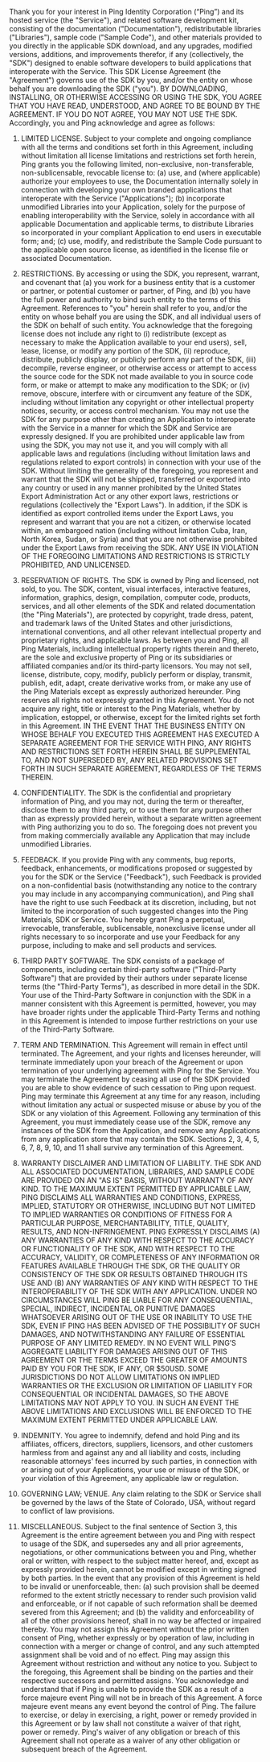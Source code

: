 Thank you for your interest in Ping Identity Corporation (“Ping”) and its hosted service (the "Service"), and related software development kit, consisting of the documentation ("Documentation"), redistributable libraries ("Libraries"), sample code ("Sample Code"), and other materials provided to you directly in the applicable SDK download, and any upgrades, modified versions, additions, and improvements therefor, if any (collectively, the "SDK") designed to enable software developers to build applications that interoperate with the Service. 
This SDK License Agreement (the "Agreement") governs use of the SDK by you, and/or the entity on whose behalf you are downloading the SDK ("you"). BY DOWNLOADING, INSTALLING, OR OTHERWISE ACCESSING OR USING THE SDK, YOU AGREE THAT YOU HAVE READ, UNDERSTOOD, AND AGREE TO BE BOUND BY THE AGREEMENT. IF YOU DO NOT AGREE, YOU MAY NOT USE THE SDK. Accordingly, you and Ping acknowledge and agree as follows:

1. LIMITED LICENSE. Subject to your complete and ongoing compliance with all the terms and conditions set forth in this Agreement, including without limitation all license limitations and restrictions set forth herein, Ping grants you the following limited, non-exclusive, non-transferable, non-sublicensable, revocable license to: (a) use, and (where applicable) authorize your employees to use, the Documentation internally solely in connection with developing your own branded applications that interoperate with the Service ("Applications"); (b) incorporate unmodified Libraries into your Application, solely for the purpose of enabling interoperability with the Service, solely in accordance with all applicable Documentation and applicable terms, to distribute Libraries so incorporated in your compliant Application to end users in executable form; and; (c) use, modify, and redistribute the Sample Code pursuant to the applicable open source license, as identified in the license file or associated Documentation.

2. RESTRICTIONS. By accessing or using the SDK, you represent, warrant, and covenant that (a) you work for a business entity that is a customer or partner, or potential customer or partner, of Ping, and (b) you have the full power and authority to bind such entity to the terms of this Agreement. References to "you" herein shall refer to you, and/or the entity on whose behalf you are using the SDK, and all individual users of the SDK on behalf of such entity. You acknowledge that the foregoing license does not include any right to (i) redistribute (except as necessary to make the Application available to your end users), sell, lease, license, or modify any portion of the SDK, (ii) reproduce, distribute, publicly display, or publicly perform any part of the SDK, (iii) decompile, reverse engineer, or otherwise access or attempt to access the source code for the SDK not made available to you in source code form, or make or attempt to make any modification to the SDK; or (iv) remove, obscure, interfere with or circumvent any feature of the SDK, including without limitation any copyright or other intellectual property notices, security, or access control mechanism. You may not use the SDK for any purpose other than creating an Application to interoperate with the Service in a manner for which the SDK and Service are expressly designed. If you are prohibited under applicable law from using the SDK, you may not use it, and you will comply with all applicable laws and regulations (including without limitation laws and regulations related to export controls) in connection with your use of the SDK. Without limiting the generality of the foregoing, you represent and warrant that the SDK will not be shipped, transferred or exported into any country or used in any manner prohibited by the United States Export Administration Act or any other export laws, restrictions or regulations (collectively the "Export Laws"). In addition, if the SDK is identified as export controlled items under the Export Laws, you represent and warrant that you are not a citizen, or otherwise located within, an embargoed nation (including without limitation Cuba, Iran, North Korea, Sudan, or Syria) and that you are not otherwise prohibited under the Export Laws from receiving the SDK. ANY USE IN VIOLATION OF THE FOREGOING LIMITATIONS AND RESTRICTIONS IS STRICTLY PROHIBITED, AND UNLICENSED.

3. RESERVATION OF RIGHTS. The SDK is owned by Ping and licensed, not sold, to you. The SDK, content, visual interfaces, interactive features, information, graphics, design, compilation, computer code, products, services, and all other elements of the SDK and related documentation (the "Ping Materials"), are protected by copyright, trade dress, patent, and trademark laws of the United States and other jurisdictions, international conventions, and all other relevant intellectual property and proprietary rights, and applicable laws. As between you and Ping, all Ping Materials, including intellectual property rights therein and thereto, are the sole and exclusive property of Ping or its subsidiaries or affiliated companies and/or its third-party licensors. You may not sell, license, distribute, copy, modify, publicly perform or display, transmit, publish, edit, adapt, create derivative works from, or make any use of the Ping Materials except as expressly authorized hereunder. Ping reserves all rights not expressly granted in this Agreement. You do not acquire any right, title or interest to the Ping Materials, whether by implication, estoppel, or otherwise, except for the limited rights set forth in this Agreement.  IN THE EVENT THAT THE BUSINESS ENTITY ON WHOSE BEHALF YOU EXECUTED THIS AGREEMENT HAS EXECUTED A SEPARATE AGREEMENT FOR THE SERVICE WITH PING, ANY RIGHTS AND RESTRICTIONS SET FORTH HEREIN SHALL BE SUPPLEMENTAL TO, AND NOT SUPERSEDED BY, ANY RELATED PROVISIONS SET FORTH IN SUCH SEPARATE AGREEMENT, REGARDLESS OF THE TERMS THEREIN.

4. CONFIDENTIALITY. The SDK is the confidential and proprietary information of Ping, and you may not, during the term or thereafter, disclose them to any third party, or to use them for any purpose other than as expressly provided herein, without a separate written agreement with Ping authorizing you to do so.  The foregoing does not prevent you from making commercially available any Application that may include unmodified Libraries.

5. FEEDBACK. If you provide Ping with any comments, bug reports, feedback, enhancements, or modifications proposed or suggested by you for the SDK or the Service ("Feedback"), such Feedback is provided on a non-confidential basis (notwithstanding any notice to the contrary you may include in any accompanying communication), and Ping shall have the right to use such Feedback at its discretion, including, but not limited to the incorporation of such suggested changes into the Ping Materials, SDK or Service. You hereby grant Ping a perpetual, irrevocable, transferable, sublicensable, nonexclusive license under all rights necessary to so incorporate and use your Feedback for any purpose, including to make and sell products and services.

6. THIRD PARTY SOFTWARE. The SDK consists of a package of components, including certain third-party software ("Third-Party Software") that are provided by their authors under separate license terms (the "Third-Party Terms"), as described in more detail in the SDK. Your use of the Third-Party Software in conjunction with the SDK in a manner consistent with this Agreement is permitted, however, you may have broader rights under the applicable Third-Party Terms and nothing in this Agreement is intended to impose further restrictions on your use of the Third-Party Software.

7. TERM AND TERMINATION. This Agreement will remain in effect until terminated. The Agreement, and your rights and licenses hereunder, will terminate immediately upon your breach of the Agreement or upon termination of your underlying agreement with Ping for the Service. You may terminate the Agreement by ceasing all use of the SDK provided you are able to show evidence of such cessation to Ping upon request.  Ping may terminate this Agreement at any time for any reason, including without limitation any actual or suspected misuse or abuse by you of the SDK or any violation of this Agreement. Following any termination of this Agreement, you must immediately cease use of the SDK, remove any instances of the SDK from the Application, and remove any Applications from any application store that may contain the SDK.  Sections 2, 3, 4, 5, 6, 7, 8, 9, 10, and 11 shall survive any termination of this Agreement.

8. WARRANTY DISCLAIMER AND LIMITATION OF LIABILITY. THE SDK AND ALL ASSOCIATED DOCUMENTATION, LIBRARIES, AND SAMPLE CODE ARE PROVIDED ON AN "AS IS" BASIS, WITHOUT WARRANTY OF ANY KIND. TO THE MAXIMUM EXTENT PERMITTED BY APPLICABLE LAW, PING DISCLAIMS ALL WARRANTIES AND CONDITIONS, EXPRESS, IMPLIED, STATUTORY OR OTHERWISE, INCLUDING BUT NOT LIMITED TO IMPLIED WARRANTIES OR CONDITIONS OF FITNESS FOR A PARTICULAR PURPOSE, MERCHANTABILITY, TITLE, QUALITY, RESULTS, AND NON-INFRINGEMENT. PING EXPRESSLY DISCLAIMS (A) ANY WARRANTIES OF ANY KIND WITH RESPECT TO THE ACCURACY OR FUNCTIONALITY OF THE SDK, AND WITH RESPECT TO THE ACCURACY, VALIDITY, OR COMPLETENESS OF ANY INFORMATION OR FEATURES AVAILABLE THROUGH THE SDK, OR THE QUALITY OR CONSISTENCY OF THE SDK OR RESULTS OBTAINED THROUGH ITS USE AND (B) ANY WARRANTIES OF ANY KIND WITH RESPECT TO THE INTEROPERABILITY OF THE SDK WITH ANY APPLICATION. UNDER NO CIRCUMSTANCES WILL PING BE LIABLE FOR ANY CONSEQUENTIAL, SPECIAL, INDIRECT, INCIDENTAL OR PUNITIVE DAMAGES WHATSOEVER ARISING OUT OF THE USE OR INABILITY TO USE THE SDK, EVEN IF PING HAS BEEN ADVISED OF THE POSSIBILITY OF SUCH DAMAGES, AND NOTWITHSTANDING ANY FAILURE OF ESSENTIAL PURPOSE OF ANY LIMITED REMEDY. IN NO EVENT WILL PING’S AGGREGATE LIABILITY FOR DAMAGES ARISING OUT OF THIS AGREEMENT OR THE TERMS EXCEED THE GREATER OF AMOUNTS PAID BY YOU FOR THE SDK, IF ANY, OR $50USD. SOME JURISDICTIONS DO NOT ALLOW LIMITATIONS ON IMPLIED WARRANTIES OR THE EXCLUSION OR LIMITATION OF LIABILITY FOR CONSEQUENTIAL OR INCIDENTAL DAMAGES, SO THE ABOVE LIMITATIONS MAY NOT APPLY TO YOU. IN SUCH AN EVENT THE ABOVE LIMITATIONS AND EXCLUSIONS WILL BE ENFORCED TO THE MAXIMUM EXTENT PERMITTED UNDER APPLICABLE LAW.

9. INDEMNITY. You agree to indemnify, defend and hold Ping and its affiliates, officers, directors, suppliers, licensors, and other customers harmless from and against any and all liability and costs, including reasonable attorneys' fees incurred by such parties, in connection with or arising out of your Applications, your use or misuse of the SDK, or your violation of this Agreement, any applicable law or regulation.
10. GOVERNING LAW; VENUE. Any claim relating to the SDK or Service shall be governed by the laws of the State of Colorado, USA, without regard to conflict of law provisions. 
11. MISCELLANEOUS. Subject to the final sentence of Section 3, this Agreement is the entire agreement between you and Ping with respect to usage of the SDK, and supersedes any and all prior agreements, negotiations, or other communications between you and Ping, whether oral or written, with respect to the subject matter hereof, and, except as expressly provided herein, cannot be modified except in writing signed by both parties. In the event that any provision of this Agreement is held to be invalid or unenforceable, then: (a) such provision shall be deemed reformed to the extent strictly necessary to render such provision valid and enforceable, or if not capable of such reformation shall be deemed severed from this Agreement; and (b) the validity and enforceability of all of the other provisions hereof, shall in no way be affected or impaired thereby. You may not assign this Agreement without the prior written consent of Ping, whether expressly or by operation of law, including in connection with a merger or change of control, and any such attempted assignment shall be void and of no effect. Ping may assign this Agreement without restriction and without any notice to you. Subject to the foregoing, this Agreement shall be binding on the parties and their respective successors and permitted assigns. You acknowledge and understand that if Ping is unable to provide the SDK as a result of a force majeure event Ping will not be in breach of this Agreement. A force majeure event means any event beyond the control of Ping. The failure to exercise, or delay in exercising, a right, power or remedy provided in this Agreement or by law shall not constitute a waiver of that right, power or remedy. Ping's waiver of any obligation or breach of this Agreement shall not operate as a waiver of any other obligation or subsequent breach of the Agreement.
